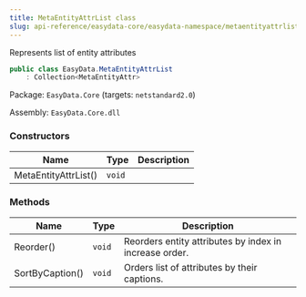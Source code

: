 ```yaml
---
title: MetaEntityAttrList class
slug: api-reference/easydata-core/easydata-namespace/metaentityattrlist-class
---
```



Represents list of entity attributes
```csharp
public class EasyData.MetaEntityAttrList
    : Collection<MetaEntityAttr>

```
Package: `EasyData.Core` (targets: `netstandard2.0`)

Assembly: `EasyData.Core.dll`

### Constructors

| Name | Type | Description | 
| --- | --- | --- | 
| MetaEntityAttrList() | `void` |  | 


### Methods

| Name | Type | Description | 
| --- | --- | --- | 
| Reorder() | `void` | Reorders entity attributes by index in increase order. | 
| SortByCaption() | `void` | Orders list of attributes by their captions. |